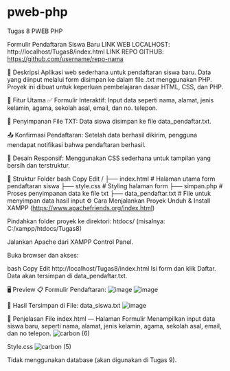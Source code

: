 # pweb-php
Tugas 8 PWEB PHP


Formulir Pendaftaran Siswa Baru
LINK WEB LOCALHOST: http://localhost/Tugas8/index.html
LINK REPO GITHUB: https://github.com/username/repo-nama

📄 Deskripsi
Aplikasi web sederhana untuk pendaftaran siswa baru. Data yang diinput melalui form disimpan ke dalam file .txt menggunakan PHP. Proyek ini dibuat untuk keperluan pembelajaran dasar HTML, CSS, dan PHP.

🚀 Fitur Utama
✅ Formulir Interaktif: Input data seperti nama, alamat, jenis kelamin, agama, sekolah asal, email, dan no. telepon.

💾 Penyimpanan File TXT: Data siswa disimpan ke file data_pendaftar.txt.

📤 Konfirmasi Pendaftaran: Setelah data berhasil dikirim, pengguna mendapat notifikasi bahwa pendaftaran berhasil.

🎨 Desain Responsif: Menggunakan CSS sederhana untuk tampilan yang bersih dan terstruktur.

📁 Struktur Folder
bash
Copy
Edit
/
├── index.html             # Halaman utama form pendaftaran siswa
├── style.css              # Styling halaman form
├── simpan.php             # Proses penyimpanan data ke file txt
├── data_pendaftar.txt     # File untuk menyimpan data hasil input
⚙️ Cara Menjalankan Proyek
Unduh & Install XAMPP (https://www.apachefriends.org/index.html)

Pindahkan folder proyek ke direktori: htdocs/ (misalnya: C:/xampp/htdocs/Tugas8)

Jalankan Apache dari XAMPP Control Panel.

Buka browser dan akses:

bash
Copy
Edit
http://localhost/Tugas8/index.html
Isi form dan klik Daftar. Data akan tersimpan di data_pendaftar.txt.

🖥️ Preview
📋 Formulir Pendaftaran:
![image](https://github.com/user-attachments/assets/08de23e9-8b91-40f2-b89f-7bf6d9cb6460)
![image](https://github.com/user-attachments/assets/6ef6555d-1a1a-44de-85cd-95080ea3ceee)



📁 Hasil Tersimpan di File: data_siswa.txt
![image](https://github.com/user-attachments/assets/e1263e1c-1639-4d55-8bce-9c470d1cc8c4)



🧩 Penjelasan File
index.html — Halaman Formulir
Menampilkan input data siswa baru, seperti nama, alamat, jenis kelamin, agama, sekolah asal, email, dan no telepon.
![carbon (6)](https://github.com/user-attachments/assets/527ba7c9-a3fd-4423-a109-2ceb75687e0b)



Style.css
![carbon (5)](https://github.com/user-attachments/assets/bc6ca09e-6903-4baa-9dc7-06cf43df04fc)


Tidak menggunakan database (akan digunakan di Tugas 9).
